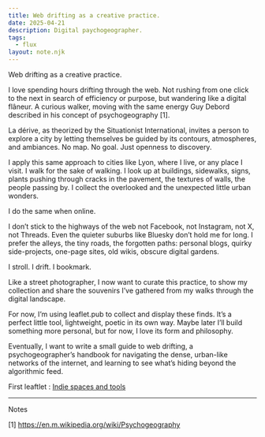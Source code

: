 ```yaml
---
title: Web drifting as a creative practice.
date: 2025-04-21
description: Digital paychogeographer.
tags:
  - flux
layout: note.njk
---
```

Web drifting as a creative practice.

I love spending hours drifting through the web. Not rushing from one click to the next in search of efficiency or purpose, but wandering like a digital flâneur. A curious walker, moving with the same energy Guy Debord described in his concept of psychogeography [1].

La dérive, as theorized by the Situationist International, invites a person to explore a city by letting themselves be guided by its contours, atmospheres, and ambiances. No map. No goal. Just openness to discovery.

I apply this same approach to cities like Lyon, where I live, or any place I visit. I walk for the sake of walking. I look up at buildings, sidewalks, signs, plants pushing through cracks in the pavement, the textures of walls, the people passing by. I collect the overlooked and the unexpected little urban wonders.

I do the same when online.

I don’t stick to the highways of the web not Facebook, not Instagram, not X, not Threads. Even the quieter suburbs like Bluesky don’t hold me for long. I prefer the alleys, the tiny roads, the forgotten paths: personal blogs, quirky side-projects, one-page sites, old wikis, obscure digital gardens.

I stroll. I drift. I bookmark.

Like a street photographer, I now want to curate this practice, to show my collection and share the souvenirs I’ve gathered from my walks through the digital landscape.

For now, I’m using leaflet.pub to collect and display these finds. It’s a perfect little tool, lightweight, poetic in its own way. Maybe later I’ll build something more personal, but for now, I love its form and philosophy.

Eventually, I want to write a small guide to web drifting, a psychogeographer’s handbook for navigating the dense, urban-like networks of the internet, and learning to see what’s hiding beyond the algorithmic feed.

First leaftlet : [Indie spaces and tools](https://leaflet.pub/cf5a2593-357b-4e16-a684-f76fb31fc9a6)

---

Notes

[1] https://en.m.wikipedia.org/wiki/Psychogeography